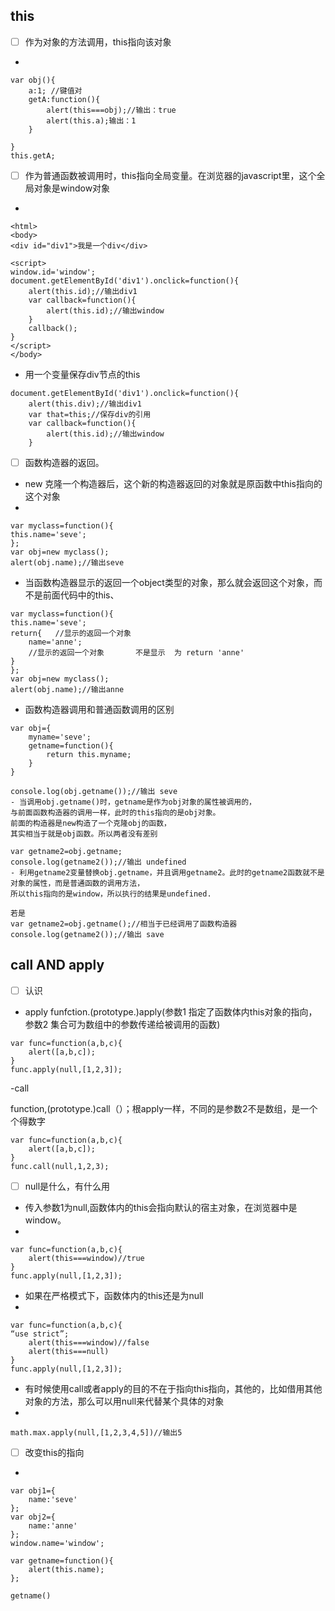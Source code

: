 ## this
- [ ] 作为对象的方法调用，this指向该对象
- 
```
var obj(){
    a:1; //键值对
    getA:function(){
        alert(this===obj);//输出：true
        alert(this.a);输出：1
    }
    
}
this.getA;
```
- [ ] 作为普通函数被调用时，this指向全局变量。在浏览器的javascript里，这个全局对象是window对象
- 
```
<html>
<body>
<div id="div1">我是一个div</div>

<script>
window.id='window';
document.getElementById('div1').onclick=function(){
    alert(this.id);//输出div1
    var callback=function(){
        alert(this.id);//输出window
    }
    callback();
}
</script>
</body>
```
- 用一个变量保存div节点的this

```
document.getElementById('div1').onclick=function(){
    alert(this.div);//输出div1
    var that=this;//保存div的引用
    var callback=function(){
        alert(this.id);//输出window
    }
```
- [ ] 函数构造器的返回。
- new 克隆一个构造器后，这个新的构造器返回的对象就是原函数中this指向的这个对象
- 
```
var myclass=function(){
this.name='seve';
};
var obj=new myclass();
alert(obj.name);//输出seve
```
- 当函数构造器显示的返回一个object类型的对象，那么就会返回这个对象，而不是前面代码中的this、

```
var myclass=function(){
this.name='seve';
return{   //显示的返回一个对象
    name='anne';
    //显示的返回一个对象       不是显示  为 return 'anne'
}
};
var obj=new myclass();
alert(obj.name);//输出anne
```

- 函数构造器调用和普通函数调用的区别

```
var obj={
    myname='seve';
    getname=function(){
        return this.myname;
    }
}

console.log(obj.getname());//输出 seve
- 当调用obj.getname()时，getname是作为obj对象的属性被调用的，
与前面函数构造器的调用一样，此时的this指向的是obj对象。
前面的构造器是new构造了一个克隆obj的函数，
其实相当于就是obj函数。所以两者没有差别

var getname2=obj.getname;
console.log(getname2());//输出 undefined
- 利用getname2变量替换obj.getname，并且调用getname2。此时的getname2函数就不是对象的属性，而是普通函数的调用方法，
所以this指向的是window，所以执行的结果是undefined.

若是 
var getname2=obj.getname();//相当于已经调用了函数构造器
console.log(getname2());//输出 save
```
## call AND apply
- [ ] 认识
- apply
funfction.(prototype.)apply(参数1 指定了函数体内this对象的指向，参数2 集合可为数组中的参数传递给被调用的函数)

```
var func=function(a,b,c){
    alert([a,b,c]);
}
func.apply(null,[1,2,3]);
```
-call

function,(prototype.)call（）；根apply一样，不同的是参数2不是数组，是一个个得数字
```
var func=function(a,b,c){
    alert([a,b,c]);
}
func.call(null,1,2,3);
```
- [ ] null是什么，有什么用
- 传入参数1为null,函数体内的this会指向默认的宿主对象，在浏览器中是window。
- 
```
var func=function(a,b,c){
    alert(this===window)//true
}
func.apply(null,[1,2,3]);
```
- 如果在严格模式下，函数体内的this还是为null
- 
```
var func=function(a,b,c){
“use strict”;
    alert(this===window)//false
    alert(this===null)
}
func.apply(null,[1,2,3]);
```
- 有时候使用call或者apply的目的不在于指向this指向，其他的，比如借用其他对象的方法，那么可以用null来代替某个具体的对象
- 
```
math.max.apply(null,[1,2,3,4,5])//输出5
```


- [ ] 改变this的指向
- 

```
var obj1={
    name:'seve'
};
var obj2={
    name:'anne'
};
window.name='window';

var getname=function(){
    alert(this.name);
};

getname()
```
